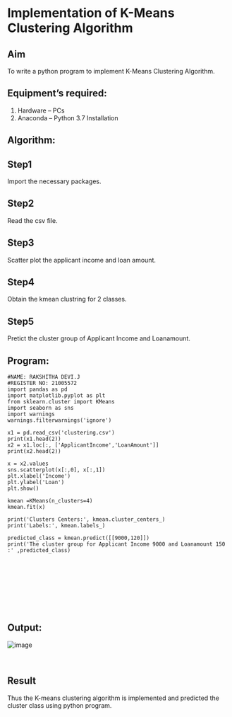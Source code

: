 # Implementation of K-Means Clustering Algorithm
## Aim
To write a python program to implement K-Means Clustering Algorithm.
## Equipment’s required:
1.	Hardware – PCs
2.	Anaconda – Python 3.7 Installation

## Algorithm:

## Step1

Import the necessary packages.

## Step2

Read the csv file.

## Step3

Scatter plot the applicant income and loan amount.

## Step4

Obtain the kmean clustring for 2 classes.

## Step5

Pretict the cluster group of Applicant Income and Loanamount.
## Program:
```
#NAME: RAKSHITHA DEVI.J
#REGISTER NO: 21005572
import pandas as pd
import matplotlib.pyplot as plt
from sklearn.cluster import KMeans
import seaborn as sns
import warnings
warnings.filterwarnings('ignore')

x1 = pd.read_csv('clustering.csv')
print(x1.head(2))
x2 = x1.loc[:, ['ApplicantIncome','LoanAmount']]
print(x2.head(2))

x = x2.values
sns.scatterplot(x[:,0], x[:,1])
plt.xlabel('Income')
plt.ylabel('Loan')
plt.show()

kmean =KMeans(n_clusters=4)
kmean.fit(x)

print('Clusters Centers:', kmean.cluster_centers_)
print('Labels:', kmean.labels_)

predicted_class = kmean.predict([[9000,120]])
print('The cluster group for Applicant Income 9000 and Loanamount 150 :' ,predicted_class)










```
## Output:
![image](https://user-images.githubusercontent.com/94165326/154315034-4daac58b-be06-4f04-89c1-4cb90022f063.png)



<br>

## Result
Thus the K-means clustering algorithm is implemented and predicted the cluster class using python program.
